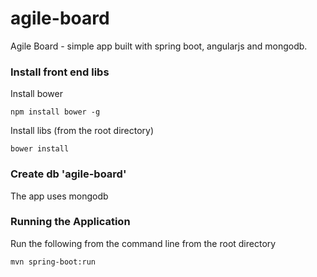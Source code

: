 # agile-board

Agile Board - simple app built with spring boot, angularjs and mongodb.

### Install front end libs

Install bower 
```
npm install bower -g
```

Install libs (from the root directory)
```
bower install
```

### Create db 'agile-board'

The app uses mongodb


### Running the Application

Run the following from the command line from the root directory

```
mvn spring-boot:run
```
